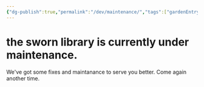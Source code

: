 ```yaml
---
{"dg-publish":true,"permalink":"/dev/maintenance/","tags":["gardenEntry"]}
---
```


# the sworn library is currently under maintenance.

We've got some fixes and maintanance to serve you better. Come again another time.

<script src="https://starryxoxo.github.io/treeajmgar/src/helpers/setTheme.js"></script>